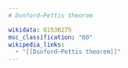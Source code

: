 ```yaml
---
# Dunford–Pettis theorem

wikidata: Q1530275
msc_classification: "60"
wikipedia_links:
  - "[[Dunford–Pettis theorem]]"
---
```

